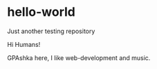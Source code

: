 # hello-world
Just another testing repository

Hi Humans!

GPAshka here, I like web-development and music.
